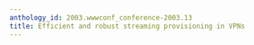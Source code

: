 ```yaml
---
anthology_id: 2003.wwwconf_conference-2003.13
title: Efficient and robust streaming provisioning in VPNs
---
```

